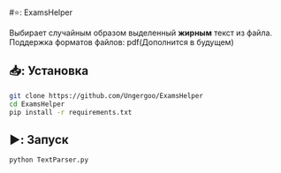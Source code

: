 #⭐: ExamsHelper

Выбирает случайным образом выделенный __жирным__ текст из файла.
Поддержка форматов файлов: pdf(Дополнится в будущем)

## 📥: Установка
```bash
git clone https://github.com/Ungergoo/ExamsHelper
cd ExamsHelper
pip install -r requirements.txt
```
## ▶️: Запуск
```bash
python TextParser.py
```
